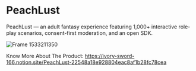 # PeachLust
PeachLust — an adult fantasy experience featuring 1,000+ interactive role-play scenarios, consent-first moderation, and an open SDK.

![Frame 1533211350](https://github.com/user-attachments/assets/d005fb7d-8f49-41a1-9f82-70b88ba39f32)

Know More About The Product: https://ivory-sword-166.notion.site/PeachLust-22548a18e928804eac8af1b28fc78cea
